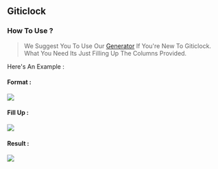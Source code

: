 ## Giticlock

### How To Use ?

> We Suggest You To Use Our [Generator](https://timer.js.org/generate) If You're New To Giticlock. What You Need Its Just Filling Up The Columns Provided. 

Here's An Example : 

#### Format : 
<img src="https://cdn.discordapp.com/attachments/707090525345415231/796333561798983690/unknown.png">

#### Fill Up :
<img src="https://cdn.discordapp.com/attachments/707090525345415231/796334036767080458/unknown.png">

#### Result : 
<img src="https://cdn.discordapp.com/attachments/707090525345415231/796334205231038504/unknown.png">
